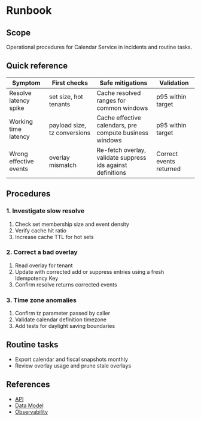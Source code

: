 # Runbook

## Scope
Operational procedures for Calendar Service in incidents and routine tasks.

## Quick reference
| Symptom | First checks | Safe mitigations | Validation |
| --- | --- | --- | --- |
| Resolve latency spike | set size, hot tenants | Cache resolved ranges for common windows | p95 within target |
| Working time latency | payload size, tz conversions | Cache effective calendars, pre compute business windows | p95 within target |
| Wrong effective events | overlay mismatch | Re-fetch overlay, validate suppress ids against definitions | Correct events returned |

## Procedures

### 1. Investigate slow resolve
1. Check set membership size and event density
2. Verify cache hit ratio
3. Increase cache TTL for hot sets

### 2. Correct a bad overlay
1. Read overlay for tenant
2. Update with corrected add or suppress entries using a fresh Idempotency Key
3. Confirm resolve returns corrected events

### 3. Time zone anomalies
1. Confirm tz parameter passed by caller
2. Validate calendar definition timezone
3. Add tests for daylight saving boundaries

## Routine tasks
- Export calendar and fiscal snapshots monthly
- Review overlay usage and prune stale overlays

## References
- [API](api.md)
- [Data Model](data-model.md)
- [Observability](observability.md)
